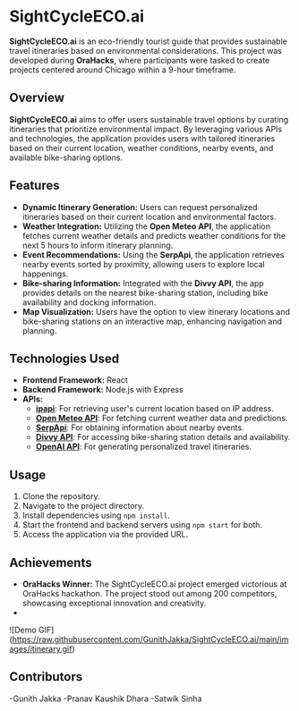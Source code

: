 # SightCycleECO.ai

**SightCycleECO.ai** is an eco-friendly tourist guide that provides sustainable travel itineraries based on environmental considerations. This project was developed during **OraHacks**, where participants were tasked to create projects centered around Chicago within a 9-hour timeframe.

## Overview

**SightCycleECO.ai** aims to offer users sustainable travel options by curating itineraries that prioritize environmental impact. By leveraging various APIs and technologies, the application provides users with tailored itineraries based on their current location, weather conditions, nearby events, and available bike-sharing options.

## Features

- **Dynamic Itinerary Generation:** Users can request personalized itineraries based on their current location and environmental factors.
- **Weather Integration:** Utilizing the **Open Meteo API**, the application fetches current weather details and predicts weather conditions for the next 5 hours to inform itinerary planning.
- **Event Recommendations:** Using the **SerpApi**, the application retrieves nearby events sorted by proximity, allowing users to explore local happenings.
- **Bike-sharing Information:** Integrated with the **Divvy API**, the app provides details on the nearest bike-sharing station, including bike availability and docking information.
- **Map Visualization:** Users have the option to view itinerary locations and bike-sharing stations on an interactive map, enhancing navigation and planning.

## Technologies Used

- **Frontend Framework:** React
- **Backend Framework:** Node.js with Express
- **APIs:**
  - [**ipapi**](https://ipapi.com/): For retrieving user's current location based on IP address.
  - [**Open Meteo API**](https://open-meteo.com/): For fetching current weather data and predictions.
  - [**SerpApi**](https://serpapi.com/): For obtaining information about nearby events.
  - [**Divvy API**](https://www.divvybikes.com/system-data): For accessing bike-sharing station details and availability.
  - [**OpenAI API**](https://openai.com/): For generating personalized travel itineraries.

## Usage

1. Clone the repository.
2. Navigate to the project directory.
3. Install dependencies using `npm install`.
4. Start the frontend and backend servers using `npm start` for both.
5. Access the application via the provided URL.

## Achievements

- **OraHacks Winner:**  The SightCycleECO.ai project emerged victorious at OraHacks hackathon. The project stood out among 200 competitors, showcasing exceptional innovation and creativity.
- 
![Demo GIF]
(https://raw.githubusercontent.com/GunithJakka/SightCycleECO.ai/main/images/itinerary.gif)


## Contributors

-Gunith Jakka
-Pranav Kaushik Dhara
-Satwik Sinha

